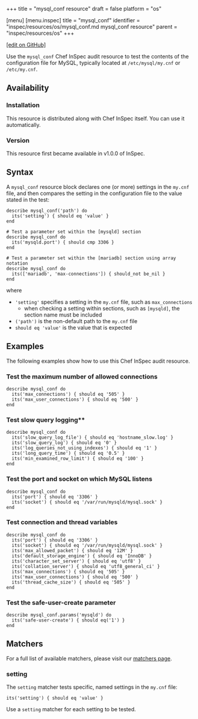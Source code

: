 +++
title = "mysql_conf resource"
draft = false
platform = "os"

[menu]
  [menu.inspec]
    title = "mysql_conf"
    identifier = "inspec/resources/os/mysql_conf.md mysql_conf resource"
    parent = "inspec/resources/os"
+++

[\[edit on GitHub\]](https://github.com/inspec/inspec/blob/master/docs-chef-io/content/inspec/resources/mysql_conf.md)

Use the `mysql_conf` Chef InSpec audit resource to test the contents of the configuration file for MySQL, typically located at `/etc/mysql/my.cnf` or `/etc/my.cnf`.

## Availability

### Installation

This resource is distributed along with Chef InSpec itself. You can use it automatically.

### Version

This resource first became available in v1.0.0 of InSpec.

## Syntax

A `mysql_conf` resource block declares one (or more) settings in the `my.cnf` file, and then compares the setting in the configuration file to the value stated in the test:

    describe mysql_conf('path') do
      its('setting') { should eq 'value' }
    end

    # Test a parameter set within the [mysqld] section
    describe mysql_conf do
      its('mysqld.port') { should cmp 3306 }
    end

    # Test a parameter set within the [mariadb] section using array notation
    describe mysql_conf do
      its(['mariadb', 'max-connections']) { should_not be_nil }
    end

where

- `'setting'` specifies a setting in the `my.cnf` file, such as `max_connections`
  - when checking a setting within sections, such as `[mysqld]`, the section name must be included
- `('path')` is the non-default path to the `my.cnf` file
- `should eq 'value'` is the value that is expected

## Examples

The following examples show how to use this Chef InSpec audit resource.

### Test the maximum number of allowed connections

    describe mysql_conf do
      its('max_connections') { should eq '505' }
      its('max_user_connections') { should eq '500' }
    end

### Test slow query logging\*\*

    describe mysql_conf do
      its('slow_query_log_file') { should eq 'hostname_slow.log' }
      its('slow_query_log') { should eq '0' }
      its('log_queries_not_using_indexes') { should eq '1' }
      its('long_query_time') { should eq '0.5' }
      its('min_examined_row_limit') { should eq '100' }
    end

### Test the port and socket on which MySQL listens

    describe mysql_conf do
      its('port') { should eq '3306' }
      its('socket') { should eq '/var/run/mysqld/mysql.sock' }
    end

### Test connection and thread variables

    describe mysql_conf do
      its('port') { should eq '3306' }
      its('socket') { should eq '/var/run/mysqld/mysql.sock' }
      its('max_allowed_packet') { should eq '12M' }
      its('default_storage_engine') { should eq 'InnoDB' }
      its('character_set_server') { should eq 'utf8' }
      its('collation_server') { should eq 'utf8_general_ci' }
      its('max_connections') { should eq '505' }
      its('max_user_connections') { should eq '500' }
      its('thread_cache_size') { should eq '505' }
    end

### Test the safe-user-create parameter

    describe mysql_conf.params('mysqld') do
      its('safe-user-create') { should eq('1') }
    end

## Matchers

For a full list of available matchers, please visit our [matchers page](/inspec/matchers/).

### setting

The `setting` matcher tests specific, named settings in the `my.cnf` file:

    its('setting') { should eq 'value' }

Use a `setting` matcher for each setting to be tested.
